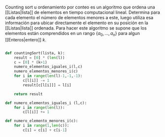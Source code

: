 Counting sort u ordenamiento por conteo es un algoritmo que ordena una [[Listas|lista]] de elementos en tiempo computacional lineal. Determina para cada elemento el número de elementos menores a este, luego utiliza esa información para ubicar directamente el elemento en su posición en la [[Listas|lista]] ordenada.  Para hacer este algoritmo se supone que los elementos están comprendidos en un rango $\lbrace a_0,\dots,a_n\rbrace$ para algun [[Enteros|entero]] $k$. 

```python

def countingSort(lista, k):
	result = [0] * (len(l))
	c = [0] * (k+1)
	numero_elementos_iguales_i(l,c)
	numero_elementos_menores_i(c)
	for i in range(len(l)-1,-1,-1):
		c[l[i]] -= 1
		result[c[l[i]]] = l[i]

	return result 

def numero_elementos_iguales_i (l,c):
	for i in range(len(l)):
		c[l[i]] += 1

def numero_elemento_menores_i(c):
	for i in range(1,len(c)):
		c[i] = c[i] + c[i-1]

```
